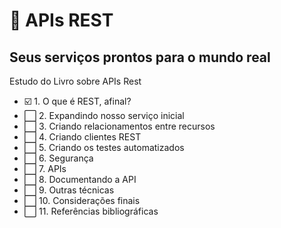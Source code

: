 # :blue_book: APIs REST
## Seus serviços prontos para o mundo real

Estudo  do Livro sobre APIs Rest

- :ballot_box_with_check: 1. O que é REST, afinal?
- :white_large_square: 2. Expandindo nosso serviço inicial
- :white_large_square: 3. Criando relacionamentos entre recursos
- :white_large_square: 4. Criando clientes REST
- :white_large_square: 5. Criando os testes automatizados
- :white_large_square: 6. Segurança
- :white_large_square: 7. APIs
- :white_large_square: 8. Documentando a API
- :white_large_square: 9. Outras técnicas
- :white_large_square: 10. Considerações finais
- :white_large_square: 11. Referências bibliográficas

